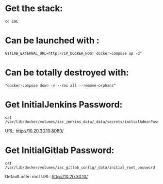 # Get the stack:
```git clone https://github.com/pierreilki/IaC.git"
cd IaC
```

# Can be launched with : 
```
GITLAB_EXTERNAL_URL=http://IP_DOCKER_HOST docker-compose up -d"
```


# Can be totally destroyed with:  
```
"docker-compose down -v --rmi all --remove-orphans"
```

# Get InitialJenkins Password: 
```
cat /var/lib/docker/volumes/iac_jenkins_data/_data/secrets/initialAdminPassword
```
URL: http://10.20.30.10:8080/


# Get InitialGitlab Password: 
```
cat /var/lib/docker/volumes/iac_gitlab_config/_data/initial_root_password
```
Default user: root
URL: http://10.20.30.10/